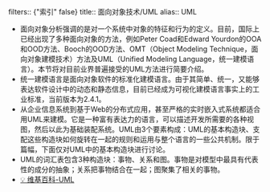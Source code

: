 filters:: {"索引" false}
title:: 面向对象技术/UML
alias:: UML

- 面向对象分析强调的是对一个系统中对象的特征和行为的定义。目前，国际上已经出现了多种面向对象的方法，例如Peter Coad和Edward Yourdon的OOA和OOD方法、Booch的OOD方法、OMT（Object Modeling Technique，面向对象建模技术）方法及UML（Unified Modeling Language，统一建模语言）。本节将对目前业界普遍接受的UML方法进行简要介绍。
- 统一建模语言是面向对象软件的标准化建模语言。由于其简单、统一，又能够表达软件设计中的动态和静态信息，目前已经成为可视化建模语言事实上的工业标准，当前版本为2.4.1。
- 从企业信息系统到基于Web的分布式应用，甚至严格的实时嵌入式系统都适合用UML来建模。它是一种富有表达力的语言，可以描述开发所需要的各种视图，然后以此为基础装配系统。UML由3个要素构成：UML的基本构造块、支配这些构造块如何旋转在一起的规则和运用与整个语言的一些公共机制。限于篇幅，下面仅对UML中的基本构造块进行讨论。
- UML的词汇表包含3种构造块：事物、关系和图。事物是对模型中最具有代表性的成分的抽象；关系把事物结合在一起；图聚集了相关的事物。
- [💡 维基百科-UML](https://zh.wikipedia.org/wiki/%E7%BB%9F%E4%B8%80%E5%BB%BA%E6%A8%A1%E8%AF%AD%E8%A8%80)